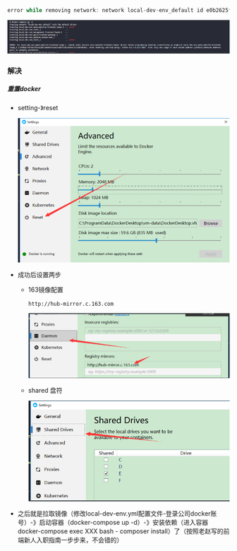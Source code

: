 ```javascript
error while removing network: network local-dev-env_default id e0b2625faadb121d9bf6b57bf9eb6b5c56eeccc3b053f9466c36ab44e5d1c97f has active endpoints
```

![1582531585539](docker.assets/1583805168315.png)

### 解决

##### 重置docker

- setting-》reset

  ![1583805051743](docker.assets/1583805051743.png)

- 成功后设置两步

  - 163镜像配置

    ```
    http://hub-mirror.c.163.com
    ```

    ![1583805064153](docker.assets/1583805064153.png)

  - shared 盘符

    ![1583805074353](docker.assets/1583805074353.png)

- 之后就是拉取镜像（修改local-dev-env.yml配置文件-登录公司docker账号）-》启动容器（docker-compose up -d）-》安装依赖（进入容器docker-compose exec XXX bash  - composer install）了（按照老赵写的前端新人入职指南一步步来，不会错的）


